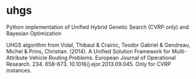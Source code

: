 # uhgs
Python implementation of Unified Hybrid Genetic Search (CVRP only) and Bayesian Optimization

UHGS algorithm from Vidal, Thibaut & Crainic, Teodor Gabriel & Gendreau, Michel & Prins, Christian. (2014). A Unified Solution Framework for Multi-Attribute Vehicle Routing Problems. European Journal of Operational Research. 234. 658-673. 10.1016/j.ejor.2013.09.045.
Only for CVRP instances.
